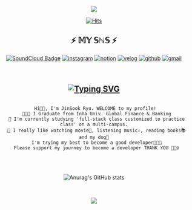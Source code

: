 
<p align="center">
<img src="https://capsule-render.vercel.app/api?type=wave&color=000000&height=270&section=header&text=JinSook&fontSize=140&fontColor=BC99F1&fontAlign=66&fontAlignY=44&animation=twinkling&desc=@wdahlia&descSize=24&descAlign=81&descAlignY=25&rotate=-5" />
</p>

<div align=center> 
  
  
[![Hits](https://hits.seeyoufarm.com/api/count/incr/badge.svg?url=https://github.com/wdahlia/wdahlia/master/README.md&count_bg=%23040404&title_bg=%23BABABA&icon=&icon_color=%23E7E7E7&title=hits&edge_flat=false)](README.md)
 
  ## ⚡️ 𝕄𝕐 𝕊ℕ𝕊 ⚡️
[![SoundCloud Badge](http://img.shields.io/badge/soundcloud-white?style=flat&logo=soundcloud&logoColor=FF3300link=https://soundcloud.com/only-ryu/)](https://soundcloud.com/only-ryu/) [![instagram](http://img.shields.io/badge/instagram-blueviolet?style=flat&logo=instagram&logoColor=E4405F&link=https://www.instagram.com/wlstnrldl/)](https://www.instagram.com/wlstnrldl/) 
[![notion](http://img.shields.io/badge/notion-white?style=flat&logo=notion&logoColor=black&link=https://www.notion.so/d-a-h-l-i-a-358ddc3523db454abc268152b011d73b/)](https://www.notion.so/d-a-h-l-i-a-358ddc3523db454abc268152b011d73b)
[![velog](http://img.shields.io/badge/Velog-black?style=flat&logo=velog&logoColor=66CDAA&link=https://velog.io/@wdahlia)](https://velog.io/@wdahlia)
[![github](http://img.shields.io/badge/Github-black?style=flat&logo=github&logoColor=white&link=https://github.com/wdahlia)](https://github.com/wdahlia)
[![gmail](http://img.shields.io/badge/Gmail-FFDEAD?style=flat&logo=gmail&link=https://www.gmail.com/)](https://github.com/wdahlia)


 <br> 

## [![Typing SVG](https://readme-typing-svg.herokuapp.com?font=Roboto+Slab&size=40&duration=5002&color=02080B&center=true&vCenter=true&lines=%F0%9F%92%AC+About+Me)](https://git.io/typing-svg)
```
  
  Hi👋🏻, I'm JinSook Ryu. WELCOME to my profile! 
  👩🏻‍🎓 I Graduate from Inha Univ. Global Finance & Banking
  📓 I'm currently studying 'full-stack class customized to practice class' on a multi-campus.
  💛 I really like watching movie🎥, listening music🎶, reading books📚 and my dog🐶
  I'm trying my best to become a good developer👩🏻‍💻
  Please support my journey to become a developer THANK YOU 🙇🏻‍♀️

```                                           

<br>
<br>

    
![Anurag's GitHub stats](https://github-readme-stats.vercel.app/api?username=wdahlia&show_icons=true&theme=dark&title_color=BC99F1&icon_color=FFF0F5&text_color=FFFFFF&bg_color=000000)



<br>


<p align="center">
<img src="https://capsule-render.vercel.app/api?section=footer&color=000000&rotate=-15&fontColor=FFFFFF&text=github.com/wdahlia&fontSize=14&fontAlign=58&fontAlignY=50" />
</p>

</div>
